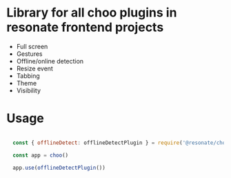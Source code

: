 # Library for all choo plugins in resonate frontend projects

- Full screen
- Gestures
- Offline/online detection
- Resize event
- Tabbing
- Theme
- Visibility

# Usage

```javascript

  const { offlineDetect: offlineDetectPlugin } = require('@resonate/choo-plugins')

  const app = choo()

  app.use(offlineDetectPlugin())

```
